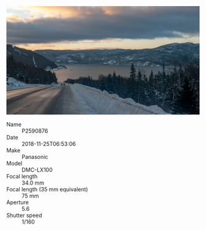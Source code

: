 [![P2590876](/photos/hd/P2590876.jpg)](/photos/full/P2590876.jpg?raw=true)

<dl>
  <dt>Name</dt>
  <dd>P2590876</dd>
  <dt>Date</dt>
  <dd>2018-11-25T06:53:06</dd>
  <dt>Make</dt>
  <dd>Panasonic</dd>
  <dt>Model</dt>
  <dd>DMC-LX100</dd>
  <dt>Focal length</dt>
  <dd>34.0 mm</dd>
  <dt>Focal length (35 mm equivalent)</dt>
  <dd>75 mm</dd>
  <dt>Aperture</dt>
  <dd>5.6</dd>
  <dt>Shutter speed</dt>
  <dd>1/160</dd>
</dl>
